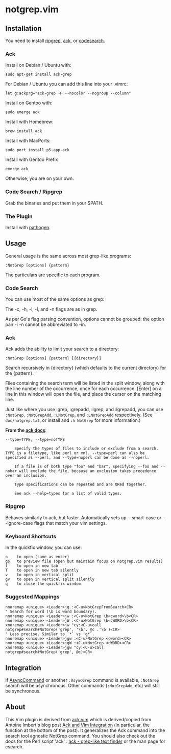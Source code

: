 # notgrep.vim #

## Installation ##

You need to install
[ripgrep](https://github.com/BurntSushi/ripgrep/releases),
[ack](http://betterthangrep.com/), or
[codesearch](https://github.com/junkblocker/codesearch/releases).

### Ack

Install on Debian / Ubuntu with:

    sudo apt-get install ack-grep

For Debian / Ubuntu you can add this line into your .vimrc:

    let g:ackprg="ack-grep -H --nocolor --nogroup --column"

Install on Gentoo with:

    sudo emerge ack

Install with Homebrew:

    brew install ack

Install with MacPorts:

    sudo port install p5-app-ack

Install with Gentoo Prefix

    emerge ack

Otherwise, you are on your own.

### Code Search / Ripgrep

Grab the binaries and put them in your $PATH.

### The Plugin

Install with [pathogen](https://github.com/tpope/vim-pathogen).


## Usage ##

General usage is the same across most grep-like programs:

    :NotGrep [options] {pattern}

The particulars are specific to each program.

### Code Search ###

You can use most of the same options as grep:

The -c, -h, -i, -l, and -n flags are as in grep.

As per Go's flag parsing convention, options cannot be grouped: the option pair
-i -n cannot be abbreviated to -in.

### Ack ###

Ack adds the ability to limit your search to a directory:

    :NotGrep [options] {pattern} [{directory}]

Search recursively in {directory} (which defaults to the current directory) for the {pattern}.

Files containing the search term will be listed in the split window, along with
the line number of the occurrence, once for each occurrence.  [Enter] on a line
in this window will open the file, and place the cursor on the matching line.

Just like where you use :grep, :grepadd, :lgrep, and :lgrepadd, you can use
`:NotGrep`, `:NotGrepAdd`, `:LNotGrep`, and `:LNotGrepAdd` respectively. (See
`doc/notgrep.txt`, or install and `:h NotGrep` for more information.)

**From the [ack docs](http://betterthangrep.com/)**:

    --type=TYPE, --type=noTYPE

        Specify the types of files to include or exclude from a search. TYPE is a filetype, like perl or xml. --type=perl can also be specified as --perl, and --type=noperl can be done as --noperl.

        If a file is of both type "foo" and "bar", specifying --foo and --nobar will exclude the file, because an exclusion takes precedence over an inclusion.

        Type specifications can be repeated and are ORed together.

        See ack --help=types for a list of valid types.

### Ripgrep

Behaves similarly to ack, but faster. Automatically sets up --smart-case or
--ignore-case flags that match your vim settings.

### Keyboard Shortcuts ###

In the quickfix window, you can use:

    o    to open (same as enter)
    go   to preview file (open but maintain focus on notgrep.vim results)
    t    to open in new tab
    T    to open in new tab silently
    v    to open in vertical split
    gv   to open in vertical split silently
    q    to close the quickfix window


### Suggested Mappings ###

    nnoremap <unique> <Leader>jq :<C-u>NotGrepFromSearch<CR>
    " Search for word (\b is word boundary).
    nnoremap <unique> <Leader>jw :<C-u>NotGrep \b<cword>\b<CR>
    nnoremap <unique> <Leader>jW :<C-u>NotGrep \b<cWORD>\b<CR>
    xnoremap <unique> <Leader>jw "cy:<C-u>call notgrep#search#NotGrep('grep', '\b'. @c .'\b')<CR>
    " Less precise. Similar to `*` vs `g*`.
    nnoremap <unique> <Leader>jgw :<C-u>NotGrep <cword><CR>
    nnoremap <unique> <Leader>jgW :<C-u>NotGrep <cWORD><CR>
    xnoremap <unique> <Leader>jgw "cy:<C-u>call notgrep#search#NotGrep('grep', @c)<CR>

## Integration ##

If [AsyncCommand](https://github.com/idbrii/AsyncCommand) or another
`:AsyncGrep` command is available, `:NotGrep` search will be asynchronous.
Other commands (`:NotGrepAdd`, etc) will still be synchronous.


## About ##

This Vim plugin is derived from [ack.vim](https://github.com/mileszs/ack.vim)
which is derived/copied from Antoine Imbert's blog post [Ack and Vim
Integration](http://blog.ant0ine.com/typepad/2007/03/ack-and-vim-integration.html)
(in particular, the function at the bottom of the post).  It generalizes the
Ack command into the search tool agnostic NotGrep command.  You should also
check out the docs for the Perl script 'ack' : [ack - grep-like text
finder](http://betterthangrep.com/) or the man page for csearch.
